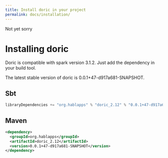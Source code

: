 ```yaml
---
title: Install doric in your project
permalink: docs/installation/
---
```

Not yet sorry
# Installing doric
Doric is compatible with spark version 3.1.2. Just add the dependency in your build tool.

The latest stable version of doric is 0.0.1+47-d917a681-SNAPSHOT.

## Sbt
```scala
libraryDependencies += "org.hablapps" % "doric_2.12" % "0.0.1+47-d917a681-SNAPSHOT"
```
## Maven
```xml
<dependency>
  <groupId>org.hablapps</groupId>
  <artifactId>doric_2.12</artifactId>
  <version>0.0.1+47-d917a681-SNAPSHOT</version>
</dependency>
```
